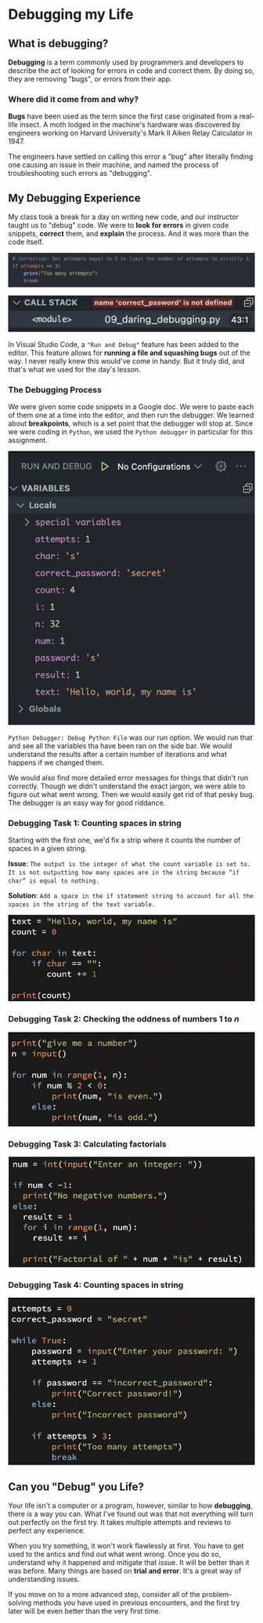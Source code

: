 # Debugging my Life
## What is debugging?
**Debugging** is a term commonly used by programmers and developers to describe the act of looking for errors in code and correct them. By doing so, they are removing "bugs", or errors from their app. 

### Where did it come from and why?

**Bugs** have been used as the term since the first case originated from a real-life insect. A moth lodged in the machine's hardware was discovered by engineers working on Harvard University's Mark II Aiken Relay Calculator in 1947.

The engineers have settled on calling this error a "bug" after literally finding one causing an issue in their machine, and named the process of troubleshooting such errors as "debugging".

## My Debugging Experience
My class took a break for a day on writing new code, and our instructor taught us to "debug" code. We were to **look for errors** in given code snippets, **correct** them, and **explain** the process. And it was more than the code itself.

![Correcting this code to limit attempts to 3](/images/limitAttempt.png "You don't get much tries on this one.")

![The call stack returning the error](/images/callStack.png "Whoops I've made a spelling error with a variable!")

In Visual Studio Code, a `"Run and Debug"` feature has been added to the editor. This feature allows for **running a file and squashing bugs** out of the way. I never really knew this would've come in handy. But it truly did, and that's what we used for the day's lesson.

### The Debugging Process

We were given some code snippets in a Google doc. We were to paste each of them one at a time into the editor, and then run the debugger. We learned about **breakpoints**, which is a set point that the debugger will stop at. Since we were coding in `Python`, we used the `Python debugger` in particular for this assignment.

![Local variables and the debugger](/images/varsDebug.png "See what you can do with the debugger.")

`Python Debugger: Debug Python File` was our run option. We would run that and see all the variables tha have been ran on the side bar. We would understand the results after a certain number of iterations and what happens if we changed them.

We would also find more detailed error messages for things that didn't run correctly. Though we didn't understand the exact jargon, we were able to figure out what went wrong. Then we would easily get rid of that pesky bug. The debugger is an easy way for good riddance.

### Debugging Task 1: Counting spaces in string

Starting with the first one, we'd fix a strip where it counts the number of spaces in a given string.

**Issue**: ```The output is the integer of what the count variable is set to. It is not outputting how many spaces are in the string because “if char” is equal to nothing.```

**Solution**: ```Add a space in the if statement string to account for all the spaces in the string of the text variable.```

![Task 1](/images/debugTask1.png "Something went wrong with counting here!")

### Debugging Task 2: Checking the oddness of numbers 1 to *n* 


![Task 2](/images/debugTask2.png "A wrong input type...")

### Debugging Task 3: Calculating factorials

![Task 3](/images/debugTask3.png "See what you can do with the debugger.")

### Debugging Task 4: Counting spaces in string

![Task 4](/images/debugTask4.png "See what you can do with the debugger.")

## Can you "Debug" you Life?

Your life isn't a computer or a program, however, similar to how **debugging**, there *is* a way you can. What I've found out was that not everything will turn out perfectly on the first try. It takes multiple attempts and reviews to perfect any experience.

When you try something, it won't work flawlessly at first. You have to get used to the antics and find out what went wrong. Once you do so, understand why it happened and mitigate that issue. It will be better than it was before. Many things are based on **trial and error**. It's a great way of understanding issues.

If you move on to a more advanced step, consider all of the problem-solving methods you have used in previous encounters, and the first try later will be even better than the very first time.